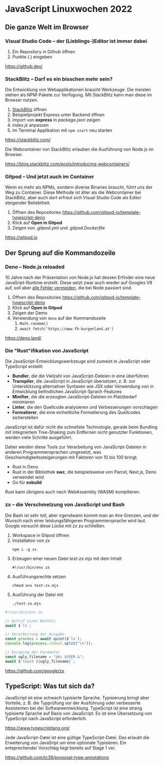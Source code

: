 # JavaScript Linuxwochen 2022

## Die ganze Welt im Browser

### Visual Studio Code – der (Lieblings-)Editor ist immer dabei

1. Ein Repository in Github öffnen
1. Punkte (.) eingeben

https://github.dev/

### StackBlitz – Darf es ein bisschen mehr sein?

Die Entwicklung von Webapplikationen braucht Werkzeuge. Die meisten stehen als NPM-Pakete zur Verfügung. Mit StackBlitz kann man diese im Browser nutzen.

1. [StackBlitz](https://stackblitz.com/) öffnen
1. Beispielprojekt Express unter Backend öffnen
1. Import von **express** in *package.json* zeigen
1. *index.js* anpassen
1. Im Terminal Applikation mit `npm start` neu starten

https://stackblitz.com/

Die Webcontainer von StackBlitz erlauben die Ausführung von Node.js im Browser.

https://blog.stackblitz.com/posts/introducing-webcontainers/

### Gitpod – Und jetzt auch im Container

Wenn es mehr als NPMs, sondern diverse Binaries braucht, führt uns der Weg zu Container. Diese Methode ist älter als die Webcontainer bei StackBlitz, aber auch dort erfreut sich Visual Studio Code als Editor steigender Beliebtheit.

1. Öffnen des Repositories https://github.com/gitpod-io/template-typescript-deno
1. Klick auf **Open in Gitpod**
1. Zeigen von *.gitpod.yml* und *.gitpod.Dockerfile*

https://gitpod.io

## Der Sprung auf die Kommandozeile

### Deno – Node.js reloaded

10 Jahre nach der Präsentation von Node.js hat dessen Erfinder eine neue JavaSript-Runtime erstellt. Diese setzt zwar auch wieder auf Googles V8 auf, soll aber [alle Fehler vermeiden](https://www.youtube.com/watch?v=M3BM9TB-8yA), die bei Node passiert sind.

1. Öffnen des Repositories https://github.com/gitpod-io/template-typescript-deno
1. Klick auf **Open in Gitpod**
1. Zeigen der Demo
1. Verwendung von `deno` auf der Kommandozeile
    1. `Math.random()`
    1. `await fetch('https://www.fh-burgenland.at')`

https://deno.land/

### Die "Rust"ifikation von JavaScript

Die JavaScript-Entwicklungswerkzeuge sind zumeist in JavaScript oder TypeScript erstellt:

- **Bundler**, die die Vielzahl von JavaScript-Dateien in eine überführen
- **Transpiler**, die JavaScript in JavaScript übersetzen, z. B. zur Unterstützung alternativer Syntaxen wie JSX oder Verwendung von in Entwicklung befindlichen JavaScript-Sprach-Features
- **Minifier**, die die erzeugten JavaScript-Dateien im Platzbedarf minimieren
- **Linter**, die den Quellcode analysieren und Verbesserungen vorschlagen
- **Formatierer**, die eine einheitliche Formatierung des Quellcodes sicherstellen

JavaScript ist dafür nicht die schnellste Technologie, gerade beim Bundling mit integriertem Tree-Shaking zum Entfernen nicht genutzter Funktionen, werden viele Schritte ausgeführt. 

Daher werden diese Tools zur Verarbeitung von JavaScript-Dateien in anderen Programmiersprachen umgesetzt, was Geschwindigkeitssteigerungen mit Faktoren von 10 bis 100 bringt.

- Rust in Deno
- Rust in der Bibliothek **swc**, die beispielsweise von Parcel, Next.js, Deno verwendet wird
- Go für **esbuild**

Rust kann übrigens auch nach WebAssembly (WASM) kompilieren.

### zx – die Verschmelzung von JavaScript und Bash

Die Bash ist sehr toll, aber irgendwann kommt man an ihre Grenzen, und der Wunsch nach einer leistungsfähigeren Programmiersprache wird laut. Google versucht diese Lücke mit zx zu schließen.

1. Workspace in Gitpod öffnen
1. Imstallation von zx
    ```
    npm i -g zx
    ```
1. Erzeugen einer neuen Datei *test-zx.mjs* mit dem Inhalt
    ```
    #!/usr/bin/env zx
    ```
1. Ausführungsrechte setzen
    ```
    chmod a+x test-zx.mjs
    ```
1. Ausführung der Datei mit
    ```
    ./test-zx.mjs
    ```

```javascript
#!/usr/bin/env zx

// Aufruf eines Befehls
await $`ls`;

// Verarbeitung der Ausgabe
const process = await quiet($`ls`);
console.log(process.stdout.split("\n"));

// Escaping der Parameter
const ugly_filename = "abc $USER &";
await $`touch ${ugly_filename}`;
```

https://github.com/google/zx

## TypeScript: Was tut sich da?

JavaScript ist eine schwach typisierte Sprache. Typisierung bringt aber Vorteile, z. B. die Typprüfung vor der Ausführung oder verbesserte Assistenten bei der Softwareentwicklung. TypeScript ist eine streng typisierte Sprache auf Basis von JavaScript. Es ist eine Übersetzung von TypeScript nach JavaScript erforderlich.

https://www.typescriptlang.org/

Jede JavaScript-Datei ist eine gültige TypeScript-Datei. Das erlaubt die Erweiterung von JavaSript um eine optionale Typisieren. Ein entsprechender Vorschlag liegt bereits auf Stage 1 vor.

https://github.com/tc39/proposal-type-annotations